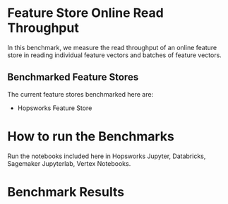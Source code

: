 # Feature Store Online Read Throughput


In this benchmark, we measure the read throughput of an online feature store in reading individual feature vectors and batches of feature vectors.


## Benchmarked Feature Stores

The current feature stores benchmarked here are:

 * Hopsworks Feature Store

# How to run the Benchmarks

Run the notebooks included here in Hopsworks Jupyter, Databricks, Sagemaker Jupyterlab, Vertex Notebooks.

# Benchmark Results


